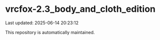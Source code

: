 # vrcfox-2.3_body_and_cloth_edition

Last updated: 2025-06-14 20:23:12

This repository is automatically maintained.
